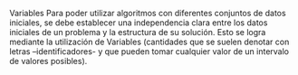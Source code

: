 Variables Para poder utilizar algoritmos con diferentes conjuntos de datos iniciales, se debe establecer
una independencia clara entre los datos iniciales de un problema y la estructura de su solución. Esto se
logra mediante la utilización de Variables (cantidades que se suelen denotar con letras –identificadores-
y que pueden tomar cualquier valor de un intervalo de valores posibles).